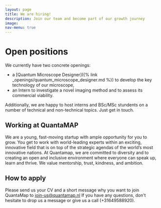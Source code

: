 ```yaml
---
layout: page
title: We are hiring!
description: Join our team and become part of our growth journey
image: 
nav-menu: true
---
```



# Open positions

We currently have two concrete openings:

* a [Quantum Microscope Designer]({% link _openings/quantum_microscope_designer.md %}) to develop the key technology of our microscope,
* an Intern to investigate a novel imaging method and to assess its commercial viability.

Additionally, we are happy to host interns and BSc/MSc stundents on a number of technical and non-technical topics. Just get in touch.

## Working at QuantaMAP

We are a young, fast-moving startup with ample opportunity for you to grow.
You get to work with world-leading experts within an exciting, innovative field that is on top of the strategic agendas of the world’s most innovative nations. At Quantamap, we are committed to diversity and to creating an open and inclusive environment where everyone can speak up, learn and thrive. We value mentorship, trust, kindness, and ambition.

## How to apply
Please send us your CV and a short message why you want to join QuantaMap to [join-us@quantamap.nl](mailto:join-us@quantamap.nl)
If you have any questions, don't hesitate to drop us a message or give us a call (+31649588920).
